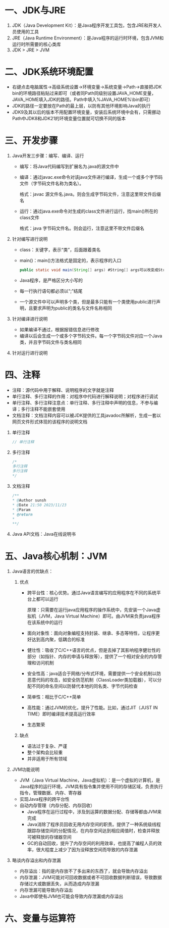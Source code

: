 # 一、JDK与JRE

1. JDK（Java Development Kit）：是Java程序开发工具包，包含JRE和开发人员使用的工具
2. JRE（Java Runtime Environment）：是Java程序的运行时环境，包含JVM和运行时所需要的核心类库
3. JDK > JRE > JVM

# 二、JDK系统环境配置

- 右键点击电脑属性->高级系统设置->环境变量->系统变量->Path->直接把JDK bin的环境路径粘贴过来即可（或者同Path同级别设置JAVA_HOME变量，JAVA_HOME填入JDK的路径。Path中填入%JAVA_HOME%\bin即可）
- JDK的路径一定要放在Path的最上层，以防有其他环境影响Java的执行
- JDK9及其以后的版本不用配置环境变量，安装后系统环境中会有，只需挪动Path中JDK8和JDK21的环境变量位置就可切换不同的版本

#  三、开发步骤

1. Java开发三步骤：编写、编译、运行

   - 编写：将Java代码编写到扩展名为.java的源文件中

   - 编译：通过javac.exe命令对该java文件进行编译，生成一个或多个字节码文件（字节码文件名称为类名）。

     格式：javac 源文件名.java。则会生成字节码文件，注意这里带文件后缀名

   - 运行：通过java.exe命令对生成的class文件进行运行，找main()所在的class文件

     格式：java 字节码文件名。则会运行，注意这里不带文件后缀名

2. 针对编写进行说明

   - class：关键字，表示“类”，后面跟着类名

   - main()：main()方法格式是固定的，表示程序的入口

     ```java
     public static void main(String[] args) #String[] args可以改变成String args[]或改变参数名等
     ```

   - Java程序，是严格区分大小写的

   - 每一行执行语句都必须以“;”结尾

   - 一个源文件中可以声明多个类，但是最多只能有一个类使用public进行声明，且要求声明为public的类名与文件名称相同

3. 针对编译进行说明

   - 如果编译不通过，根据报错信息进行修改
   - 编译以后会生成一个或多个字节码文件。每一个字节码文件对应一个Java类，并且字节码文件与类名相同

4. 针对运行进行说明

#  四、注释

- 注释：源代码中用于解释、说明程序的文字就是注释
- 单行注释、多行注释的作用：对程序中代码进行解释说明；对程序进行调试
- 单行注释、多行注释注意点：单行注释、多行注释中声明的信息，不参与编译；多行注释不能嵌套使用
- 文档注释：文档注释内容可以被JDK提供的工具javadoc所解析，生成一套以网页文件形式体现的该程序的说明文档

1. 单行注释

   ```java
   // 单行注释
   ```

2. 多行注释

   ```java
   /*
   多行注释
   多行注释
   */
   ```

3. 文档注释

   ```java
   /** 
   * @Author sunsh
   * @Date 21:50 2023/11/23
   * @Param 
   * @return 
   * 
   **/
   ```

4. Java API文档：Java在线说明书

# 五、Java核心机制：JVM

1. Java语言的优缺点：

   1. 优点

      - 跨平台性：核心优势。通过Java语言编写的应用程序在不同的系统平台上都可以运行

        原理：只需要在运行java应用程序的操作系统中，先安装一个Java虚拟机（JVM，Java Virtual Machine）即可。由JVM来负责java程序在该系统中的运行

      - 面向对象性：面向对象编程支持封装、继承、多态等特性，让程序更好达到高内聚，低耦合的标准

      - 健壮性：吸收了C/C++语言的优点，但是去掉了其影响程序健壮性的部分（如指针、内存的申请与释放等），提供了一个相对安全的内存管理和访问机制

      - 安全性高：java适合于网络/分布式环境，需要提供一个安全机制以防恶意代码的攻击，如安全防范机制（ClassLoader类加载器），可以分配不同的命名空间以防替代本地的同名类、字节代码检查

      - 简单性：相比于C/C++简单

      - 高性能：通过JVM的优化，提升了性能。比如，通过JIT（JUST IN TIME）即时编译技术提高运行效率

      - 生态繁荣

   2. 缺点

      - 语法过于复杂、严谨
      - 整个架构会比较重
      - 并非适用于所有领域

2. JVM功能说明

   - JVM（Java Virtual Machine，Java虚拟机）：是一个虚拟的计算机，是Java程序的运行环境，JVM具有指令集并使用不同的存储区域，负责执行指令，管理数据、内存、寄存器
   - 实现Java程序的跨平台性
   - 自动内存管理（内存分配、内存回收）
     - Java程序在运行过程中，涉及到运算的数据分配、存储等都由JVM来完成
     - Java消除了程序员回收无用内存空间的职责。提供了一种系统级线程跟踪存储空间的分配情况，在内存空间达到相应阈值时，检查并释放可被释放的存储器空间
     - GC的自动回收，提升了内存空间的利用效率，也提高了编程人员的效率，很大程度上减少了因为没释放空间而导致的内存泄漏

3. 略谈内存溢出和内存泄漏

   - 内存溢出：指的是内存放不了多出来的东西了，就会导致内存溢出
   - 内存泄漏：JVM可能对可回收数据或者不可回收数据判断错误，导致数据存储过大或数据丢失，从而造成内存泄漏
   - 内存泄漏可能导致内存溢出
   - Java中即使有JVM也可能会导致内存泄漏或内存溢出

# 六、变量与运算符



